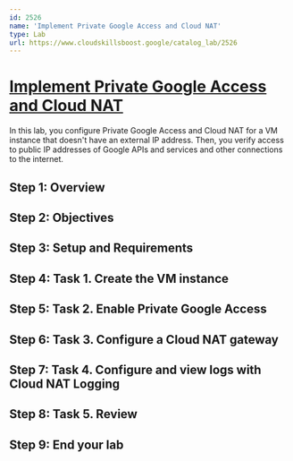 ```yaml
---
id: 2526
name: 'Implement Private Google Access and Cloud NAT'
type: Lab
url: https://www.cloudskillsboost.google/catalog_lab/2526
---
```


# [Implement Private Google Access and Cloud NAT](https://www.cloudskillsboost.google/catalog_lab/2526)

In this lab, you configure Private Google Access and Cloud NAT for a VM instance that doesn't have an external IP address. Then, you verify access to public IP addresses of Google APIs and services and other connections to the internet.

## Step 1: Overview

## Step 2: Objectives

## Step 3: Setup and Requirements

## Step 4: Task 1. Create the VM instance

## Step 5: Task 2. Enable Private Google Access

## Step 6: Task 3. Configure a Cloud NAT gateway

## Step 7: Task 4. Configure and view logs with Cloud NAT Logging

## Step 8: Task 5. Review

## Step 9: End your lab
